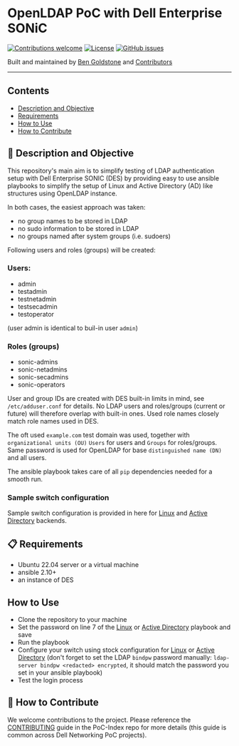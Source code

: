# OpenLDAP PoC with Dell Enterprise SONiC


[![Contributions welcome](https://img.shields.io/badge/contributions-welcome-orange.svg)](#-how-to-contribute)
[![License](https://img.shields.io/badge/license-MIT-blue.svg)](https://github.com/Dell-Networking/PoC-SONiC-template/blob/main/LICENSE.md)
[![GitHub issues](https://img.shields.io/github/issues/Dell-Networking/PoC-SONiC-template)](https://github.com/Dell-Networking/PoC-SONiC-template/issues)

Built and maintained by [Ben Goldstone](https://github.com/benjamingoldstone/) and [Contributors](https://github.com/Dell-Networking/PoC-SONiC-template/graphs/contributors)

------------------

## Contents

- [Description and Objective](#-description-and-objective)
- [Requirements](#-requirements)
- [How to Use](#-how-to-use)
- [How to Contribute](#-how-to-contribute)


## 🚀 Description and Objective

This repository's main aim is to simplify testing of LDAP authentication setup with Dell Enterprise SONIC (DES) by providing easy to use ansible playbooks to simplify the setup  of Linux and Active Directory (AD) like structures using OpenLDAP instance. 

In both cases, the easiest approach was taken: 

- no group names to be stored in LDAP
- no sudo information to be stored in LDAP
- no groups named after system groups (i.e. sudoers)

Following users and roles (groups) will be created:

### Users:

- admin
- testadmin
- testnetadmin
- testsecadmin
- testoperator

(user admin is identical to buil-in user ``admin``)

### Roles (groups)

- sonic-admins 
- sonic-netadmins
- sonic-secadmins
- sonic-operators

User and group IDs are created with DES built-in limits in mind, see ``/etc/adduser.conf`` for details. No LDAP users and roles/groups (current or future) will therefore overlap with built-in ones. Used role names closely match role names used in DES.

The oft used ``example.com`` test domain was used, together with ``organizational units (OU)`` ``Users`` for users and ``Groups`` for roles/groups. Same password is used for OpenLDAP for base ``distinguished name (DN)`` and all users.

The ansible playbook takes care of all ``pip`` dependencies needed for a smooth run.

### Sample switch configuration

Sample switch configuration is provided in here for [Linux](src/sonic-linux-ldap-config) and [Active Directory](src/sonic-ad-ldap-config) backends.


## 📋 Requirements

- Ubuntu 22.04 server or a virtual machine
- ansible 2.10+
- an instance of DES

## How to Use

- Clone the repository to your machine
- Set the password on line 7 of the [Linux](src/setup_linux_opennldap.yaml) or [Active Directory](src/setup_ad_like_openldap.yaml) playbook and save
- Run the playbook
- Configure your switch using stock configuration for [Linux](src/sonic-linux-ldap-config) or [Active Directory](src/sonic-ad-ldap-config) (don't forget to set the LDAP ``bindpw`` password manually: ``ldap-server bindpw <redacted> encrypted``, it should match the password you set in your ansible playbook)
- Test the login process

## 👏 How to Contribute

We welcome contributions to the project. Please reference the [CONTRIBUTING](https://github.com/Dell-Networking/PoC-Index/blob/main/CONTRIBUTING.md) guide in the PoC-Index repo for more details (this guide is common across Dell Networking PoC projects).



